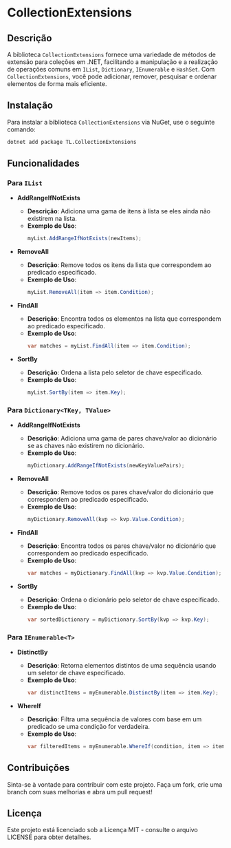 ﻿# CollectionExtensions

## Descrição

A biblioteca `CollectionExtensions` fornece uma variedade de métodos de extensão para coleções em .NET, facilitando a manipulação e a realização de operações comuns em `IList`, `Dictionary`, `IEnumerable` e `HashSet`. Com `CollectionExtensions`, você pode adicionar, remover, pesquisar e ordenar elementos de forma mais eficiente.

## Instalação

Para instalar a biblioteca `CollectionExtensions` via NuGet, use o seguinte comando:

```bash
dotnet add package TL.CollectionExtensions
```

## Funcionalidades

### Para `IList`

- **AddRangeIfNotExists**
  - **Descrição**: Adiciona uma gama de itens à lista se eles ainda não existirem na lista.
  - **Exemplo de Uso**:
    ```csharp
    myList.AddRangeIfNotExists(newItems);
    ```

- **RemoveAll**
  - **Descrição**: Remove todos os itens da lista que correspondem ao predicado especificado.
  - **Exemplo de Uso**:
    ```csharp
    myList.RemoveAll(item => item.Condition);
    ```

- **FindAll**
  - **Descrição**: Encontra todos os elementos na lista que correspondem ao predicado especificado.
  - **Exemplo de Uso**:
    ```csharp
    var matches = myList.FindAll(item => item.Condition);
    ```

- **SortBy**
  - **Descrição**: Ordena a lista pelo seletor de chave especificado.
  - **Exemplo de Uso**:
    ```csharp
    myList.SortBy(item => item.Key);
    ```

### Para `Dictionary<TKey, TValue>`

- **AddRangeIfNotExists**
  - **Descrição**: Adiciona uma gama de pares chave/valor ao dicionário se as chaves não existirem no dicionário.
  - **Exemplo de Uso**:
    ```csharp
    myDictionary.AddRangeIfNotExists(newKeyValuePairs);
    ```

- **RemoveAll**
  - **Descrição**: Remove todos os pares chave/valor do dicionário que correspondem ao predicado especificado.
  - **Exemplo de Uso**:
    ```csharp
    myDictionary.RemoveAll(kvp => kvp.Value.Condition);
    ```

- **FindAll**
  - **Descrição**: Encontra todos os pares chave/valor no dicionário que correspondem ao predicado especificado.
  - **Exemplo de Uso**:
    ```csharp
    var matches = myDictionary.FindAll(kvp => kvp.Value.Condition);
    ```

- **SortBy**
  - **Descrição**: Ordena o dicionário pelo seletor de chave especificado.
  - **Exemplo de Uso**:
    ```csharp
    var sortedDictionary = myDictionary.SortBy(kvp => kvp.Key);
    ```

### Para `IEnumerable<T>`

- **DistinctBy**
  - **Descrição**: Retorna elementos distintos de uma sequência usando um seletor de chave especificado.
  - **Exemplo de Uso**:
    ```csharp
    var distinctItems = myEnumerable.DistinctBy(item => item.Key);
    ```

- **WhereIf**
  - **Descrição**: Filtra uma sequência de valores com base em um predicado se uma condição for verdadeira.
  - **Exemplo de Uso**:
    ```csharp
    var filteredItems = myEnumerable.WhereIf(condition, item => item.Condition);
    ```

    
## Contribuições
Sinta-se à vontade para contribuir com este projeto. Faça um fork, crie uma branch com suas melhorias e abra um pull request!

## Licença
Este projeto está licenciado sob a Licença MIT - consulte o arquivo LICENSE para obter detalhes.

